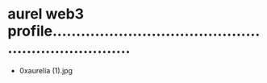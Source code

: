 # aurel web3 profile......................................................................
- 0xaurelia (1).jpg
